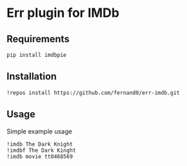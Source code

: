 Err plugin for IMDb
===

Requirements
---
```
pip install imdbpie
```

Installation
---
```
!repos install https://github.com/fernand0/err-imdb.git
```

Usage
---
Simple example usage

```
!imdb The Dark Knight
!imdbf The Dark Kinght
!imdb movie tt0468569
```

